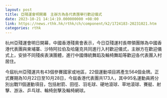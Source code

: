 ```yaml
---
layout: post
title: 亞殘運會明開幕　主辦方為各代表團舉行歡迎儀式
date: 2023-10-21 14:14:19.000000000 +08:00
link: https://news.rthk.hk/rthk/ch/component/k2/1724183-20231021.htm
categories: rthk
---
```


杭州亞殘運會明日開幕，中國香港殘奧會表示，今日亞殘運村長帶領團隊為中國香港代表團與柬埔寨、沙特阿拉伯及哈薩克共同進行入村歡迎儀式，主辦方在歡迎儀式上，安排不同殘疾表演團體，進行中國傳統舞蹈及輪椅舞蹈等歡迎各代表團入村居住。

今屆杭州亞殘運共有43個參賽國家或地區，22個運動項目將產生564個金牌。正式賽期為10月22日至10月28日，今屆香港代表團共173人，其中95名運動員將分別出戰11個運動項目，包括射箭、田徑、羽毛球、硬地滾球、草地滾球、賽艇、射擊、游泳、乒乓球、輪椅劍擊及輪椅網球。
